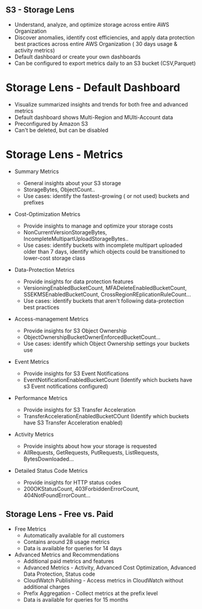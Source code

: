 ## S3 - Storage Lens

- Understand, analyze, and optimize storage across entire AWS Organization
- Discover anomalies, identify cost efficiencies, and apply data protection best practices across entire AWS Organization ( 30 days usage & activity metrics)
- Default dashboard or create your own dashboards
- Can be configured to export metrics daily to an S3 bucket (CSV,Parquet)

# Storage Lens - Default Dashboard
- Visualize summarized insights and trends for both free and advanced metrics
- Default dashboard shows Multi-Region and MUlti-Account data
- Preconfigured by Amazon S3
- Can't be deleted, but can be disabled

# Storage Lens - Metrics

- Summary Metrics
    - General insights about your S3 storage
    - StorageBytes, ObjectCount..
    - Use cases: identify the fastest-growing ( or not used) buckets and prefixes

- Cost-Optimization Metrics
    - Provide insights to manage and optimize your storage costs
    - NonCurrentVersionStorageBytes, IncompleteMultipartUploadStorageBytes..
    - Use cases: identify buckets with incomplete multipart uploaded older than 7 days, identify which objects could be transitioned to lower-cost storage class

- Data-Protection Metrics
    - Provide insights for data protection features
    - VersioningEnabledBucketCount, MFADeleteEnabledBucketCount, SSEKMSEnabledBucketCount, CrossRegionREplicationRuleCount...
    - Use cases: identify buckets that aren't following data-protection best practices

- Access-management Metrics
    - Provide insights for S3 Object Ownership
    - ObjectOwnershipBucketOwnerEnforcedBucketCount...
    - Use cases: identify which Object Ownership settings your buckets use

- Event Metrics
    - Provide insights for S3 Event Notifications
    - EventNotificationEnabledBucketCount (Identify which buckets have s3 Event notifications configured)

- Performance Metrics
    - Provide insights for S3 Transfer Acceleration
    - TransferAccelerationEnabledBucketCOunt (Identify which buckets have S3 Transfer Acceleration enabled)

- Activity Metrics
    - Provide insights about how your storage is requested
    - AllRequests, GetRequests, PutRequests, ListRequests, BytesDownloaded...

- Detailed Status Code Metrics
    - Provide insights for HTTP status codes
    - 200OKStatusCount, 403ForbiddenErrorCount, 404NotFoundErrorCount...

## Storage Lens - Free vs. Paid

- Free Metrics
    - Automatically available for all customers
    - Contains around 28 usage metrics
    - Data is available for queries for 14 days
- Advanced Metrics and Recommendations
    - Additional paid metrics and features
    - Advanced Metrics - Activity, Advanced Cost Optimization, Advanced Data Protection, Status code
    - CloudWatch Publishing - Access metrics in CloudWatch without additional charges
    - Prefix Aggregation - Collect metrics at the prefix level
    - Data is available for queries for 15 months